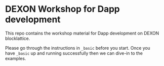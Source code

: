 # DEXON Workshop for Dapp development

This repo contains the workshop material for Dapp development on DEXON blocklattice.

Please go through the instructions in `_basic` before you start.
Once you have `_basic` up and running successfully then we can dive-in to the examples.